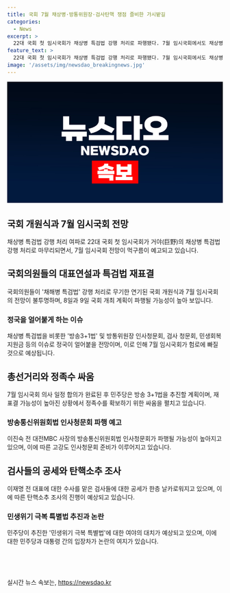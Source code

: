 ```yaml
---
title: 국회 7월 채상병·방통위원장·검사탄핵 쟁점 즐비한 가시밭길
categories:
  - News
excerpt: >
  22대 국회 첫 임시국회가 채상병 특검법 강행 처리로 파행됐다. 7월 임시국회에서도 채상병 특검법 등의 논란이 예상되고, 정국이 얼어붙을 전망이다. 이에 민주당과 국민의힘은 대립하며 고위직 인사와 법안 처리 등에서 갈등을 겪고 있고, 윤 대통령의 발언 등으로 정치적 갈등이 심화되고 있다. 향후 정치권의 갈등이 더욱 심화될 전망이다.
feature_text: >
  22대 국회 첫 임시국회가 채상병 특검법 강행 처리로 파행됐다. 7월 임시국회에서도 채상병 특검법 등의 논란이 예상되고, 정국이 얼어붙을 전망이다. 이에 민주당과 국민의힘은 대립하며 고위직 인사와 법안 처리 등에서 갈등을 겪고 있고, 윤 대통령의 발언 등으로 정치적 갈등이 심화되고 있다. 향후 정치권의 갈등이 더욱 심화될 전망이다.
image: '/assets/img/newsdao_breakingnews.jpg'
---
```


<p><img src="/assets/img/newsdao_breakingnews.jpg" alt="koreaapp 속보" /></p>

<h2>국회 개원식과 7월 임시국회 전망</h2>

<p data-ke-size="size16">채상병 특검법 강행 처리 여파로 22대 국회 첫 임시국회가 거야(巨野)의 채상병 특검법 강행 처리로 마무리되면서, 7월 임시국회 전망이 먹구름이 예고되고 있습니다.</p>

<h2>국회의원들의 대표연설과 특검법 재표결</h2>

<p data-ke-size="size16">국회의원들이 '채해병 특검법' 강행 처리로 무기한 연기된 국회 개원식과 7월 임시국회의 전망이 불투명하며, 8일과 9일 국회 개최 계획이 파행될 가능성이 높아 보입니다.</p>

<h3>정국을 얼어붙게 하는 이슈</h3>

<p data-ke-size="size16">채상병 특검법을 비롯한 '방송3+1법' 및 방통위원장 인사청문회, 검사 청문회, 민생회복지원금 등의 이슈로 정국이 얼어붙을 전망이며, 이로 인해 7월 임시국회가 험로에 빠질 것으로 예상됩니다.</p>

<h2>총선거리와 정족수 싸움</h2>

<p data-ke-size="size16">7월 임시국회 의사 일정 합의가 완료된 후 민주당은 방송 3+1법을 추진할 계획이며, 재표결 가능성이 높아진 상황에서 정족수를 확보하기 위한 싸움을 펼치고 있습니다.</p>

<h3>방송통신위원회법 인사청문회 파행 예고</h3>

<p data-ke-size="size16">이진숙 전 대전MBC 사장의 방송통신위원회법 인사청문회가 파행될 가능성이 높아지고 있으며, 이에 따른 고강도 인사청문회 준비가 이루어지고 있습니다.</p>

<h2>검사들의 공세와 탄핵소추 조사</h2>

<p data-ke-size="size16">이재명 전 대표에 대한 수사를 맡은 검사들에 대한 공세가 한층 날카로워지고 있으며, 이에 따른 탄핵소추 조사의 진행이 예상되고 있습니다.</p>

<h3>민생위기 극복 특별법 추진과 논란</h3>

<p data-ke-size="size16">민주당이 추진한 '민생위기 극복 특별법'에 대한 여야의 대치가 예상되고 있으며, 이에 대한 민주당과 대통령 간의 입장차가 논란의 여지가 있습니다.</p>

<p data-ke-size="size16">&nbsp;</p>

<p data-ke-size="size16">&nbsp;</p>
실시간 뉴스 속보는, <a href="https://newsdao.kr" rel="dofollow">https://newsdao.kr</a>


